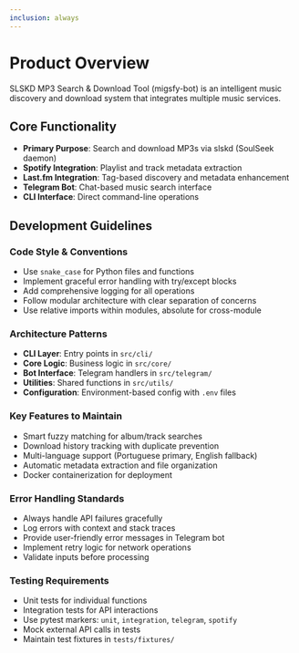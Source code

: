 ```yaml
---
inclusion: always
---
```


# Product Overview

SLSKD MP3 Search & Download Tool (migsfy-bot) is an intelligent music discovery and download system that integrates multiple music services.

## Core Functionality

- **Primary Purpose**: Search and download MP3s via slskd (SoulSeek daemon)
- **Spotify Integration**: Playlist and track metadata extraction
- **Last.fm Integration**: Tag-based discovery and metadata enhancement
- **Telegram Bot**: Chat-based music search interface
- **CLI Interface**: Direct command-line operations

## Development Guidelines

### Code Style & Conventions

- Use `snake_case` for Python files and functions
- Implement graceful error handling with try/except blocks
- Add comprehensive logging for all operations
- Follow modular architecture with clear separation of concerns
- Use relative imports within modules, absolute for cross-module

### Architecture Patterns

- **CLI Layer**: Entry points in `src/cli/`
- **Core Logic**: Business logic in `src/core/`
- **Bot Interface**: Telegram handlers in `src/telegram/`
- **Utilities**: Shared functions in `src/utils/`
- **Configuration**: Environment-based config with `.env` files

### Key Features to Maintain

- Smart fuzzy matching for album/track searches
- Download history tracking with duplicate prevention
- Multi-language support (Portuguese primary, English fallback)
- Automatic metadata extraction and file organization
- Docker containerization for deployment

### Error Handling Standards

- Always handle API failures gracefully
- Log errors with context and stack traces
- Provide user-friendly error messages in Telegram bot
- Implement retry logic for network operations
- Validate inputs before processing

### Testing Requirements

- Unit tests for individual functions
- Integration tests for API interactions
- Use pytest markers: `unit`, `integration`, `telegram`, `spotify`
- Mock external API calls in tests
- Maintain test fixtures in `tests/fixtures/`
